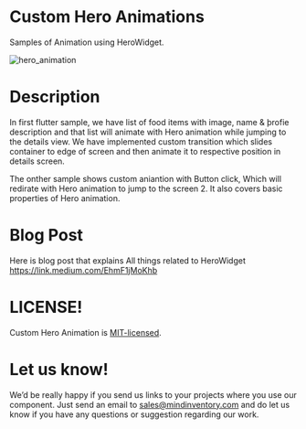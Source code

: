 # Custom Hero Animations

Samples of Animation using HeroWidget.

![hero_animation](https://user-images.githubusercontent.com/48902424/125037632-048bbf80-e0b2-11eb-9957-c66ae67b5637.gif)

# Description
In first flutter sample, we have list of food items with image, name & þrofie description and that list will animate with Hero animation while jumping to the details view. We have implemented custom transition which slides container to edge of screen and then animate it to respective position in details screen.

The onther sample shows custom aniantion with Button click, Which will redirate with Hero animation to jump to the screen 2.
It also covers basic properties of Hero animation.

# Blog Post
Here is blog post that explains All things related to HeroWidget
https://link.medium.com/EhmF1jMoKhb 

# LICENSE!

Custom Hero Animation is [MIT-licensed](/LICENSE).

# Let us know!
We’d be really happy if you send us links to your projects where you use our component. Just send an email to sales@mindinventory.com and do let us know if you have any questions or suggestion regarding our work.

